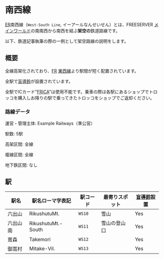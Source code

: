 # 南西線

[ER](/transports/train/example/)南西線（`West-South Line`, イーアールなんせいせん）とは、FREESERVER [メインワールド](/world/main/)の南南西から南西を結ぶ**架空の**鉄道路線です。

以下、鉄道記事執筆の際の一例として架空路線の説明をします。

## 概要

全線高架化されており、[FR](/transports/train/fr/) [東西線](/transports/train/fr/ew)より駅間が短く配置されています。

全駅で[盲導鈴](/transports/train/guide-bell)が設置されています。

全駅でICカード"[FRICA](/item/frica)"は使用不能です。乗車の際は各駅にあるショップでトロッコを購入しお降りの駅で乗ってきたトロッコをショップでご返却ください。

### 路線データ

運営・管理主体: Example Railways（準公営）

駅数: 5駅

高架区間: 全線

複線区間: 全線

地下鉄区間: なし

## 駅

|駅名|駅名ローマ字表記|駅コード|最寄りスポット|[盲導鈴](/transports/train/guide-bell)設置|
|---|---|---|---|---|
|六出山|RikushutuMt.|`WS10`|雪山|Yes|
|六出山南|RikushutuMt.-South|`WS11`|雪山の登山口|Yes|
|茸森|Takemori|`WS12`||Yes|
|御嵩村|Mitake-Vil.|`WS13`||Yes|
